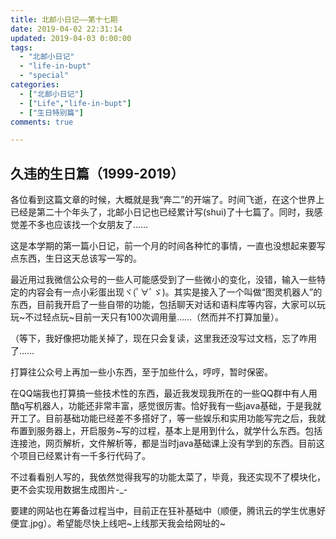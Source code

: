 ```yaml
---
title: 北邮小日记——第十七期 
date: 2019-04-02 22:31:14 
updated: 2019-04-03 0:00:00 
tags:
  - "北邮小日记"
  - "life-in-bupt"
  - "special"
categories:
  - ["北邮小日记"]
  - ["Life","life-in-bupt"]
  - ["生日特别篇"]
comments: true

---
```


## 久违的生日篇（1999-2019）

各位看到这篇文章的时候，大概就是我“奔二”的开端了。时间飞逝，在这个世界上已经是第二十个年头了，北邮小日记也已经累计写(shui)了十七篇了。同时，我感觉差不多也应该找一个女朋友了……

<!--more-->

这是本学期的第一篇小日记，前一个月的时间各种忙的事情，一直也没想起来要写点东西，生日这天总该写一写的。

最近用过我微信公众号的一些人可能感受到了一些微小的变化，没错，输入一些特定的内容会有一点小彩蛋出现ヾ(ﾟ∀ﾟゞ)。其实是接入了一个叫做“图灵机器人”的东西，目前我开启了一些自带的功能，包括聊天对话和语料库等内容，大家可以玩玩~不过轻点玩~目前一天只有100次调用量……（然而并不打算加量）。

（等下，我好像把功能关掉了，现在只会复读，这里我还没写过文档，忘了咋用了……

打算往公众号上再加一些小东西，至于加些什么，哼哼，暂时保密。

在QQ端我也打算搞一些技术性的东西，最近我发现我所在的一些QQ群中有人用酷q写机器人，功能还非常丰富，感觉很厉害。恰好我有一些java基础，于是我就开工了。目前基础功能已经差不多搭好了，等一些娱乐和实用功能写完之后，我就布置到服务器上，开启服务~写的过程，基本上是用到什么，就学什么东西。包括连接池，网页解析，文件解析等，都是当时java基础课上没有学到的东西。目前这个项目已经累计有一千多行代码了。

不过看看别人写的，我依然觉得我写的功能太菜了，毕竟，我还实现不了模块化，更不会实现用数据生成图片-_-

要建的网站也在筹备过程当中，目前正在狂补基础中（顺便，腾讯云的学生优惠好便宜.jpg）。希望能尽快上线吧\~上线那天我会给网址的~

